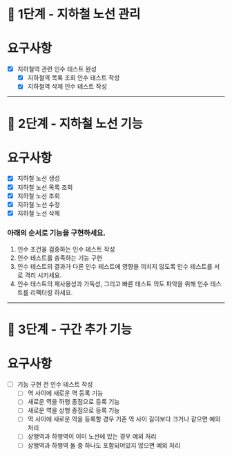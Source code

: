 # 🚀 1단계 - 지하철 노선 관리

# 요구사항

- [X] 지하철역 관련 인수 테스트 완성
  - [X] 지하철역 목록 조회 인수 테스트 작성
  - [X] 지하철역 삭제 인수 테스트 작성

---

# 🚀 2단계 - 지하철 노선 기능

# 요구사항

- [X] 지하철 노선 생성
- [X] 지하철 노선 목록 조회
- [X] 지하철 노선 조회
- [X] 지하철 노선 수정
- [X] 지하철 노선 삭제

### 아래의 순서로 기능을 구현하세요.
1. 인수 조건을 검증하는 인수 테스트 작성
2. 인수 테스트를 충족하는 기능 구현
3. 인수 테스트의 결과가 다른 인수 테스트에 영향을 끼치지 않도록 인수 테스트를 서로 격리 시키세요.
4. 인수 테스트의 재사용성과 가독성, 그리고 빠른 테스트 의도 파악을 위해 인수 테스트를 리팩터링 하세요.

--- 
# 🚀 3단계 - 구간 추가 기능

# 요구사항

- [ ] 기능 구현 전 인수 테스트 작성
  - [ ] 역 사이에 새로운 역 등록 기능
  - [ ] 새로운 역을 하행 종점으로 등록 기능
  - [ ] 새로운 역을 상행 종점으로 등록 기능
  - [ ] 역 사이에 새로운 역을 등록할 경우 기존 역 사이 길이보다 크거나 같으면 예외 처리
  - [ ] 상행역과 하행역이 이미 노선에 있는 경우 예외 처리
  - [ ] 상행역과 하행역 둘 중 하나도 포함되어있지 않으면 예외 처리
